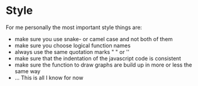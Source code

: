 # Style 

For me personally the most important style things are:
- make sure you use snake- or camel case and not both of them
- make sure you choose logical function names 
- always use the same quotation marks " " or ''
- make sure that the indentation of the javascript code is consistent 
- make sure the function to draw graphs are build up in more or less the same way
- ...
This is all I know for now 
